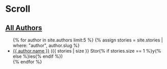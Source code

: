 ---
---

# Scroll

## [All Authors](/authors)

<ul>
  {% for author in site.authors limit:5 %}
    {% assign stories = site.stories | where: "author", author.slug %}
    <li>
      <a href="{{site.baseurl}}/authors/{{author.slug}}">{{ author.name }}</a>
      ({{ stories | size }} Stor{% if stories.size == 1 %}y{% else %}ies{% endif %})
    </li>
  {% endfor %}
</ul>
